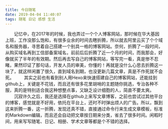```yaml
---
title: 今日随笔
date: 2019-04-04 11:40:07
tags: 随笔 日记 感想 生活
---
```

　　记忆中，在2017年的时候，我也弄过一个个人博客网站，那时候在华大基因上班，工作没那么饱和，有很多业余的时间去瞎折腾，所以就去阿里云买了个个域名和服务器，寻思着自己搭建一个别具一格的博客网站。奈何，折腾了一段时间，从购买域名再到工信部备案域名，前前后后折腾了近一个月的时间，而我那会，好像就买了半年的有效期。然后再去写自己的博客网站，等写完一看，真是惨不忍睹，果然印证了那句话，开发人员的审美，你懂的！再就是没什么心思去折腾这一块了，就这样闲置了很久，直到域名到期，也没更新几篇文章，真是不作死就不会死。
　　其实之前也有看到别人用Hexo来快速搭建自己的博客网站，还能挂到github上，关键是不花钱，而且还有很多花里胡哨的主题随你挑选，专治各种不服，真的是特别适合我这种想整点事，又缺乏设计细胞的人，简直不要太爽。
　　沉寂许久之后，我还是选择在github上来写文章博客，之前也尝试过其他平台的博客，感觉就是不好用，依托在平台上，还时不时弹出烦人的广告。所以，飘到这来折腾一番，这一折腾，发现还真不错，直接通过命令行来生成文章模板，标准的Markdown编辑，而且还会自动把文章按日期来分类，省去了很多时间。闲暇时间，用来写写随笔、日记、相册、学术文章等都是个不错的选择。